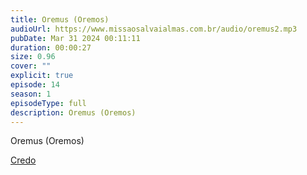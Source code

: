 ```yaml
---
title: Oremus (Oremos)
audioUrl: https://www.missaosalvaialmas.com.br/audio/oremus2.mp3
pubDate: Mar 31 2024 00:11:11
duration: 00:00:27
size: 0.96
cover: ""
explicit: true
episode: 14
season: 1
episodeType: full
description: Oremus (Oremos)
---
```

Oremus (Oremos)


<div class="text-center mt-16">
  <a class="btn btn-accent mt-9" href="/episode/10post">Credo</a>
</div>